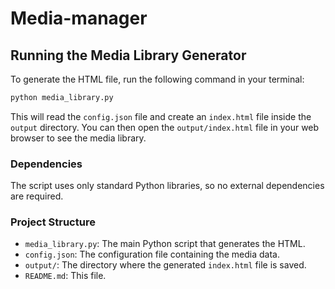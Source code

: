# Media-manager

## Running the Media Library Generator

To generate the HTML file, run the following command in your terminal:

```bash
python media_library.py
```

This will read the `config.json` file and create an `index.html` file inside the `output` directory. You can then open the `output/index.html` file in your web browser to see the media library.

### Dependencies

The script uses only standard Python libraries, so no external dependencies are required.

### Project Structure

- `media_library.py`: The main Python script that generates the HTML.
- `config.json`: The configuration file containing the media data.
- `output/`: The directory where the generated `index.html` file is saved.
- `README.md`: This file.